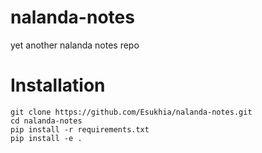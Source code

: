 # nalanda-notes
yet another nalanda notes repo

# Installation
```
git clone https://github.com/Esukhia/nalanda-notes.git
cd nalanda-notes
pip install -r requirements.txt
pip install -e .
```
